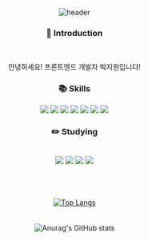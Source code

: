 <!--
**Jiwonp12/Jiwonp12** is a ✨ _special_ ✨ repository because its `README.md` (this file) appears on your GitHub profile.

Here are some ideas to get you started:

- 🔭 I’m currently working on ...
- 🌱 I’m currently learning ...
- 👯 I’m looking to collaborate on ...
- 🤔 I’m looking for help with ...
- 💬 Ask me about ...
- 📫 How to reach me: ...
- 😄 Pronouns: ...
- ⚡ Fun fact: ...
-->
<div align=center>
  
![header](https://capsule-render.vercel.app/api?type=waving&color=gradient&customColorList=0,2,2,2,2,3&height=200&section=header&text=Hello!%20I'm%20Jiwon&fontSize=60&animation=fadeIn)
  <h3>🐣 Introduction</h3>
  <br/>
 <p>안녕하세요! 프론트엔드 개발자 박지원입니다!</p> 
 <h3>📚 Skills</h3>
  <img src="https://img.shields.io/badge/HTML5-E34F26?style=flat&logo=HTML5&logoColor=white"/>
  <img src="https://img.shields.io/badge/CSS3-1572B6?style=flat&logo=CSS3&logoColor=white"/>
  <img src="https://img.shields.io/badge/StyledComponents-DB7093?style=flat&logo=styled-Components&logoColor=white"/>
  <img src="https://img.shields.io/badge/Tailwind CSS-06B6D4?style=flat&logo=Tailwind CSS&logoColor=white"/>
  <img src="https://img.shields.io/badge/JavaScript-F7DF1E?style=flat&logo=Javascript&logoColor=white"/>
  <img src="https://img.shields.io/badge/TypeScript-3178C6?style=flat&logo=Typescript&logoColor=white"/>
  <img src="https://img.shields.io/badge/React-61DAFB?style=flat&logo=React&logoColor=white"/>
  <br/>
<h3>✏️ Studying</h3>
</br>
  <img src="https://img.shields.io/badge/TypeScript-3178C6?style=flat&logo=Typescript&logoColor=white"/>
  <img src="https://img.shields.io/badge/Redux-764ABC?style=flat&logo=Redux&logoColor=white"/>
  <img src="https://img.shields.io/badge/Recoil-3578E5?style=flat&logo=Recoil&logoColor=white"/>
  <img src="https://img.shields.io/badge/ReactQuery-FF4154?style=flat&logo=ReactQuery&logoColor=white"/>
<br/><br/><br/><br/>
  
[![Top Langs](https://github-readme-stats.vercel.app/api/top-langs/?username=Jiwonp12&langs_count=8)](https://github.com/Jiwonp12/github-readme-stats)
<br/><br/><br/>
![Anurag's GitHub stats](https://github-readme-stats.vercel.app/api?username=Jiwonp12&show_icons=true&theme=dark)
</div>
</div>
